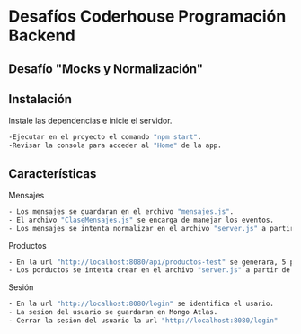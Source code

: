 # Desafíos Coderhouse Programación Backend
## Desafío "Mocks y Normalización" 
## Instalación
Instale las dependencias e inicie el servidor.
```sh
-Ejecutar en el proyecto el comando "npm start".
-Revisar la consola para acceder al "Home" de la app.
```
## Características
Mensajes
```sh
- Los mensajes se guardaran en el erchivo "mensajes.js".
- El archivo "ClaseMensajes.js" se encarga de manejar los eventos.
- Los mensajes se intenta normalizar en el archivo "server.js" a partir de la linea 109.
```

Productos
```sh
- En la url "http://localhost:8080/api/productos-test" se generara, 5 porductos al azar usando la libreria faker.
- Los porductos se intenta crear en el archivo "server.js" a partir de la linea 54.
```

Sesión
```sh
- En la url "http://localhost:8080/login" se identifica el usario.
- La sesion del usuario se guardaran en Mongo Atlas.
- Cerrar la sesion del usuario la url "http://localhost:8080/login"
```
